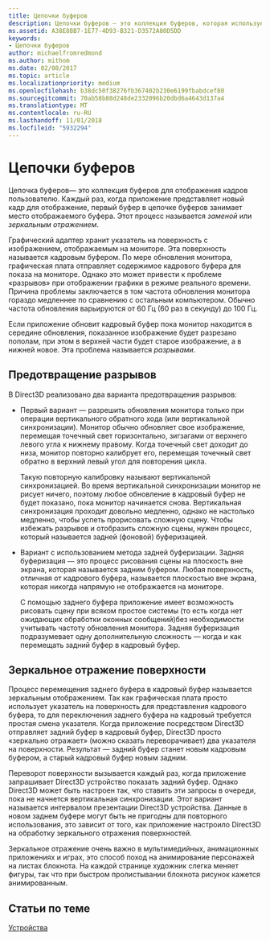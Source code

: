 ```yaml
---
title: Цепочки буферов
description: Цепочки буферов — это коллекция буферов, которая используется для отображения кадров пользователю.
ms.assetid: A38E8BB7-1E77-4D93-B321-D3572A80D5DD
keywords:
- Цепочки буферов
author: michaelfromredmond
ms.author: mithom
ms.date: 02/08/2017
ms.topic: article
ms.localizationpriority: medium
ms.openlocfilehash: b38dc50f38276fb367402b230e6199fbabdcef80
ms.sourcegitcommit: 70ab58b88d248de2332096b20dbd6a4643d137a4
ms.translationtype: MT
ms.contentlocale: ru-RU
ms.lasthandoff: 11/01/2018
ms.locfileid: "5932294"
---
```

# <a name="swap-chains"></a>Цепочки буферов


Цепочка буферов— это коллекция буферов для отображения кадров пользователю. Каждый раз, когда приложение представляет новый кадр для отображение, первый буфер в цепочке буферов занимает место отображаемого буфера. Этот процесс называется *заменой* или *зеркальным отражением*.

Графический адаптер хранит указатель на поверхность с изображением, отображаемым на мониторе. Эта поверхность называется кадровым буфером. По мере обновления монитора, графическая плата отправляет содержимое кадрового буфера для показа на мониторе. Однако это может привести к проблеме «разрывов» при отображении графики в режиме реального времени. Причина проблемы заключается в том частота обновления монитора гораздо медленнее по сравнению с остальным компьютером. Обычно частота обновления варьируются от 60 Гц (60 раз в секунду) до 100 Гц.

Если приложение обновит кадровый буфер пока монитор находится в середине обновления, показанное изображение будет разрезано пополам, при этом в верхней части будет старое изображение, а в нижней новое. Эта проблема называется *разрывами*.

## <a name="span-idavoidingtearingspanspan-idavoidingtearingspanspan-idavoidingtearingspanavoiding-tearing"></a><span id="Avoiding_tearing"></span><span id="avoiding_tearing"></span><span id="AVOIDING_TEARING"></span>Предотвращение разрывов


В Direct3D реализовано два варианта предотвращения разрывов:

-   Первый вариант — разрешить обновления монитора только при операции вертикального обратного хода (или вертикальной синхронизации). Монитор обычно обновляет свое изображение, перемещая точечный свет горизонтально, зигзагами от верхнего левого угла к нижнему правому. Когда точечный свет доходит до низа, монитор повторно калибрует его, перемещая точечный свет обратно в верхний левый угол для повторения цикла.

    Такую повторную калибровку называют вертикальной синхронизацией. Во время вертикальной синхронизации монитор не рисует ничего, поэтому любое обновление в кадровый буфер не будет показано, пока монитор начинается снова. Вертикальная синхронизация проходит довольно медленно, однако не настолько медленно, чтобы успеть прорисовать сложную сцену. Чтобы избежать разрывов и отобразить сложную сцены, нужен процесс, который называется задней (фоновой) буферизацией.

-   Вариант с использованием метода задней буферизации. Задняя буферизация — это процесс рисования сцены на плоскость вне экрана, которая называется задним буфером. Любая поверхность, отличная от кадрового буфера, называется плоскостью вне экрана, которая никогда напрямую не отображается на мониторе.

    С помощью заднего буфера приложение имеет возможность рисовать сцену при всяком простое системы (то есть когда нет ожидающих обработки оконных сообщений)без необходимости учитывать частоту обновления монитора. Задняя буферизация подразумевает одну дополнительную сложность — когда и как перемещать задний буфер в кадровый буфер.

## <a name="span-idsurfaceflippingspanspan-idsurfaceflippingspanspan-idsurfaceflippingspansurface-flipping"></a><span id="Surface_flipping"></span><span id="surface_flipping"></span><span id="SURFACE_FLIPPING"></span>Зеркальное отражение поверхности


Процесс перемещения заднего буфера в кадровый буфер называется зеркальным отображением. Так как графическая плата просто использует указатель на поверхность для представления кадрового буфера, то для переключения заднего буфера на кадровый требуется простая смена указателя. Когда приложение посредством Direct3D отправляет задний буфер в кадровый буфер, Direct3D просто «зеркально отражает» (можно сказать переворачивает) два указателя на поверхности. Результат — задний буфер станет новым кадровым буфером, а старый кадровый буфер новым задним.

Переворот поверхности вызывается каждый раз, когда приложение запрашивает Direct3D устройство показать задний буфер. Однако Direct3D может быть настроен так, что ставить эти запросы в очереди, пока не начнется вертикальная синхронизации. Этот вариант называется интервалом презентации Direct3D устройства. Данные в новом заднем буфере могут быть не пригодны для повторного использования, это зависит от того, как приложение настроило Direct3D на обработку зеркального отражения поверхностей.

Зеркальное отражение очень важно в мультимедийных, анимационных приложениях и играх, это способ поход на анимирование персонажей на листах блокнота. На каждой странице художник слегка меняет фигуры, так что при быстром пролистывании блокнота рисунок кажется анимированным.

## <a name="span-idrelated-topicsspanrelated-topics"></a><span id="related-topics"></span>Статьи по теме


[Устройства](devices.md)

 

 




